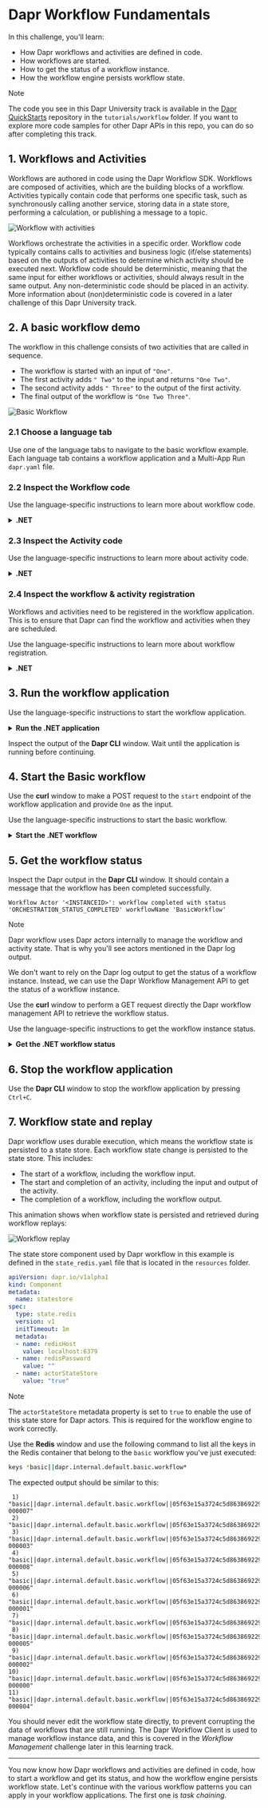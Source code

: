 # Dapr Workflow Fundamentals

In this challenge, you'll learn:

- How Dapr workflows and activities are defined in code.
- How workflows are started.
- How to get the status of a workflow instance.
- How the workflow engine persists workflow state.

> [!NOTE]
> The code you see in this Dapr University track is available in the [Dapr QuickStarts](https://github.com/dapr/quickstarts/) repository in the `tutorials/workflow` folder. If you want to explore more code samples for other Dapr APIs in this repo, you can do so after completing this track.

## 1. Workflows and Activities

Workflows are authored in code using the Dapr Workflow SDK. Workflows are composed of activities, which are the building blocks of a workflow. Activities typically contain code that performs one specific task, such as synchronously calling another service, storing data in a state store, performing a calculation, or publishing a message to a topic.

![Workflow with activities](images/dapr-uni-wf-fundamental-v1.png)

Workflows orchestrate the activities in a specific order. Workflow code typically contains calls to activities and business logic (if/else statements) based on the outputs of activities to determine which activity should be executed next. Workflow code should be deterministic, meaning that the same input for either workflows or activities, should always result in the same output. Any non-deterministic code should be placed in an activity. More information about (non)deterministic code is covered in a later challenge of this Dapr University track.

## 2. A basic workflow demo

The workflow in this challenge consists of two activities that are called in sequence.

- The workflow is started with an input of `"One"`.
- The first activity adds `" Two"` to the input and returns `"One Two"`.
- The second activity adds `" Three"` to the output of the first activity.
- The final output of the workflow is `"One Two Three"`.

![Basic Workflow](images/dapr-uni-wf-fundamental-basic-v1.png)

### 2.1 Choose a language tab

Use one of the language tabs to navigate to the basic workflow example. Each language tab contains a workflow application and a Multi-App Run `dapr.yaml` file.

### 2.2 Inspect the Workflow code

Use the language-specific instructions to learn more about workflow code.

<details>
   <summary><b>.NET</b></summary>

Open the `BasicWorkflow.cs` file located in the `Basic` folder. This file contains the workflow code.

The `BasicWorkflow` class inherits from an abstract `Workflow` class provided by the Dapr Workflow SDK. The generic arguments specify the input and output types of the workflow.

The `BasicWorkflow` class overrides the `RunAsync` method from the base class. This method is the entry point of the workflow.

Workflows are asynchronous and return a `Task` object. In this case, the return type is `Task<string>`.

The `WorkflowContext` input argument is provided by the Dapr Workflow SDK and contains properties and methods of the workflow instance. The second input argument is the input argument for the workflow.

You can use any type of input and output for the workflow, as long as they are serializable.

The body of the `RunAsync` method in this example contains two calls to activities using the `CallActivityAsync` method. The generic argument defines the output type of the activity. The first input argument is the name of the activity; the second input argument is the input for the activity.

</details>

### 2.3 Inspect the Activity code

Use the language-specific instructions to learn more about activity code.

<details>
   <summary><b>.NET</b></summary>

Open the `Activity1.cs` file located in the `Basic/Activities` folder. This file contains the code for Activity1.

The `Activity1` class inherits from an abstract `WorkflowActivity` class provided by the Dapr Workflow SDK, the generic arguments specify the input and the output types of the activity.

The `Activity1` class overrides the `RunAsync` method from the base class. This method is the entry point of the activity.

Activities are asynchronous and return a `Task` object. In this case, the return type is `Task<string>`.

The `WorkflowActivityContext` input argument is provided by the Dapr Workflow package and contains the instance ID of workflow. The second input argument is the input argument for the workflow.

You can use any type of input and output for the workflow, as long as they are serializable.

The body of the `RunAsync` method in this example just does a `Console.WriteLine` to echo the input and returns a string concatenation of the input and "Two".

Typically, activities contain code that performs one specific task, such as calling an external service, storing data in a state store, performing a calculation, or publishing a message. A more realistic example will be shown in the *Combined Patterns* challenge later in this learning track.

</details>

### 2.4 Inspect the workflow & activity registration

Workflows and activities need to be registered in the workflow application. This is to ensure that Dapr can find the workflow and activities when they are scheduled.

Use the language-specific instructions to learn more about workflow registration.

<details>
   <summary><b>.NET</b></summary>

Locate the `Program.cs` file in the `Basic` folder. This file contains the code to register the workflow and activities using the `AddDaprWorkflow()` extension method.

This application also has a `start` HTTP POST endpoint that is used to start the workflow. It accepts a `string` as input, and this input is passed on to the workflow.

The `start` method also contains the `DaprWorkflowClient` as an input argument. This is injected by the Dapr SDK. The `DaprWorkflowClient` is used to schedule a new workflow using the `ScheduleNewWorkflowAsync` method. The first input argument for this method is the name of the workflow; the second input argument is the input for the workflow. The `ScheduleNewWorkflowAsync` method return the instance ID of the workflow that is scheduled. The ID is used for other workflow operations that can be done with the `DaprWorkflowClient`. This will be covered in the *Workflow Management* challenge later in this learning track.

</details>

## 3. Run the workflow application

Use the language-specific instructions to start the workflow application.

<details>
   <summary><b>Run the .NET application</b></summary>

Use the **Dapr CLI** window to run the commands.

Navigate to the *csharp/fundamentals* folder:

```bash
cd csharp/fundamentals
```

Install the dependencies and build the project:

```bash
dotnet build Basic
```

Run the application using the Dapr CLI:

```bash
dapr run -f .
```

</details>

Inspect the output of the **Dapr CLI** window. Wait until the application is running before continuing.

## 4. Start the Basic workflow

Use the **curl** window to make a POST request to the `start` endpoint of the workflow application and provide `One` as the input.

Use the language-specific instructions to start the basic workflow.

<details>
   <summary><b>Start the .NET workflow</b></summary>

In the **curl** window, run the following command to start the workflow:

```curl
curl -i --request POST http://localhost:5254/start/One
```

Expected output:

```text
HTTP/1.1 202 Accepted
Content-Length: 0
Date: Wed, 16 Apr 2025 13:54:29 GMT
Server: Kestrel
Location: 05f63e15a3724c5d86386922919378d6
```

> [!NOTE]
> The `Location` header in the response contains the workflow instance ID. You can use this ID to get the status of the workflow instance you just started.

The **Dapr CLI** window should contain these application log statements:

```text
== APP - basic == Activity1: Received input: One.
== APP - basic == Activity2: Received input: One Two.
```

</details>

## 5. Get the workflow status

Inspect the Dapr output in the **Dapr CLI** window. It should contain a message that the workflow has been completed successfully.

```text
Workflow Actor '<INSTANCEID>': workflow completed with status 'ORCHESTRATION_STATUS_COMPLETED' workflowName 'BasicWorkflow' 
```

> [!NOTE]
> Dapr workflow uses Dapr actors internally to manage the workflow and activity state. That is why you'll see actors mentioned in the Dapr log output.

We don't want to rely on the Dapr log output to get the status of a workflow instance. Instead, we can use the Dapr Workflow Management API to get the status of a workflow instance.

Use the **curl** window to perform a GET request directly the Dapr workflow management API to retrieve the workflow status.

Use the language-specific instructions to get the workflow instance status.

<details>
   <summary><b>Get the .NET workflow status</b></summary>

Use the **curl** window to make a GET request to get the status of a workflow instance:

```curl
curl --request GET --url http://localhost:3554/v1.0/workflows/dapr/<INSTANCEID>
```

Where `<INSTANCEID>` is the workflow instance ID you received in the `Location` header in the previous step. You can copy the value from the **curl** window.

Example:

```curl
curl --request GET --url http://localhost:3554/v1.0/workflows/dapr/05f63e15a3724c5d86386922919378d6
```

Expected output:

```json
{
   "instanceID":"05f63e15a3724c5d86386922919378d6",
   "workflowName":"BasicWorkflow",
   "createdAt":"2025-04-16T13:54:30.688455621Z",
   "lastUpdatedAt":"2025-04-16T13:54:30.720682100Z",
   "runtimeStatus":"COMPLETED",
   "properties": {
      "dapr.workflow.input":"\"One\"",
      "dapr.workflow.output":"\"One Two Three\""
   }
}
```

The workflow status contains the workflow instance ID, the workflow name, the created and last updated timestamps, the runtime status (`COMPLETED`), and the input and output of the workflow.

</details>

## 6. Stop the workflow application

Use the **Dapr CLI** window to stop the workflow application by pressing `Ctrl+C`.

## 7. Workflow state and replay

Dapr workflow uses durable execution, which means the workflow state is persisted to a state store. Each workflow state change is persisted to the state store. This includes:

- The start of a workflow, including the workflow input.
- The start and completion of an activity, including the input and output of the activity.
- The completion of a workflow, including the workflow output.

This animation shows when workflow state is persisted and retrieved during workflow replays:

![Workflow replay]()

The state store component used by Dapr workflow in this example is defined in the `state_redis.yaml` file that is located in the `resources` folder.

```yaml
apiVersion: dapr.io/v1alpha1
kind: Component
metadata:
  name: statestore
spec:
  type: state.redis
  version: v1
  initTimeout: 1m
  metadata:
  - name: redisHost
    value: localhost:6379
  - name: redisPassword
    value: ""
  - name: actorStateStore
    value: "true"
```

> [!NOTE]
> The `actorStateStore` metadata property is set to `true` to enable the use of this state store for Dapr actors. This is required for the workflow engine to work correctly.

Use the **Redis** window and use the following command to list all the keys in the Redis container that belong to the `basic` workflow you've just executed:

```bash
keys *basic||dapr.internal.default.basic.workflow*
```

The expected output should be similar to this:

```text
 1) "basic||dapr.internal.default.basic.workflow||05f63e15a3724c5d86386922919378d6||history-000007"
 2) "basic||dapr.internal.default.basic.workflow||05f63e15a3724c5d86386922919378d6||customStatus"
 3) "basic||dapr.internal.default.basic.workflow||05f63e15a3724c5d86386922919378d6||history-000003"
 4) "basic||dapr.internal.default.basic.workflow||05f63e15a3724c5d86386922919378d6||history-000008"
 5) "basic||dapr.internal.default.basic.workflow||05f63e15a3724c5d86386922919378d6||history-000006"
 6) "basic||dapr.internal.default.basic.workflow||05f63e15a3724c5d86386922919378d6||history-000001"
 7) "basic||dapr.internal.default.basic.workflow||05f63e15a3724c5d86386922919378d6||metadata"
 8) "basic||dapr.internal.default.basic.workflow||05f63e15a3724c5d86386922919378d6||history-000005"
 9) "basic||dapr.internal.default.basic.workflow||05f63e15a3724c5d86386922919378d6||history-000002"
10) "basic||dapr.internal.default.basic.workflow||05f63e15a3724c5d86386922919378d6||history-000000"
11) "basic||dapr.internal.default.basic.workflow||05f63e15a3724c5d86386922919378d6||history-000004"
```

You should never edit the workflow state directly, to prevent corrupting the data of workflows that are still running. The Dapr Workflow Client is used to manage workflow instance data, and this is covered in the *Workflow Management* challenge later in this learning track.

---

You now know how Dapr workflows and activities are defined in code, how to start a workflow and get its status, and how the workflow engine persists workflow state. Let's continue with the various workflow patterns you can apply in your workflow applications. The first one is *task chaining*.
